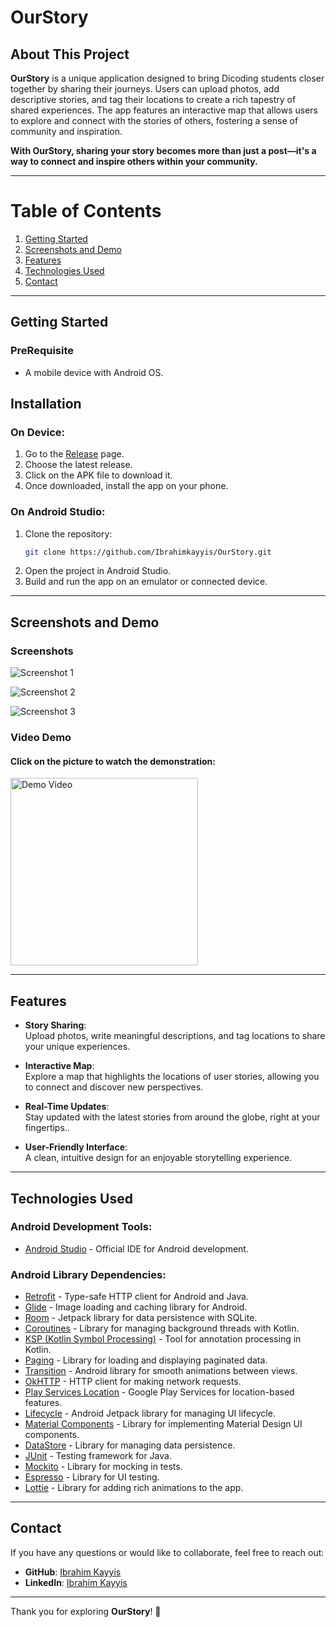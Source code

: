 # OurStory

## About This Project

**OurStory** is a unique application designed to bring Dicoding students closer together by sharing their journeys. Users can upload photos, add descriptive stories, and tag their locations to create a rich tapestry of shared experiences. The app features an interactive map that allows users to explore and connect with the stories of others, fostering a sense of community and inspiration.

**With OurStory, sharing your story becomes more than just a post—it's a way to connect and inspire others within your community.**

---

# Table of Contents

1. [Getting Started](#getting-started)
2. [Screenshots and Demo](#screenshots-and-demo)
3. [Features](#features)
4. [Technologies Used](#technologies-used)
5. [Contact](#contact)

---

## Getting Started

### PreRequisite
- A mobile device with Android OS.

## Installation

### On Device:
1. Go to the [Release](https://github.com/Ibrahimkayyis/OurStory/releases) page.
2. Choose the latest release.
3. Click on the APK file to download it.
4. Once downloaded, install the app on your phone.

### On Android Studio:
1. Clone the repository:
   ```bash
   git clone https://github.com/Ibrahimkayyis/OurStory.git
   ```
2. Open the project in Android Studio.
3. Build and run the app on an emulator or connected device.

---

## Screenshots and Demo

### Screenshots
![Screenshot 1](https://drive.google.com/uc?export=view&id=15YdwxfjbWaKraxSi8xjgGOh-_ue4AAwq)

![Screenshot 2](https://drive.google.com/uc?export=view&id=1GFsNx9NiAfV71d0CM3_h5sSAzNYf1D-U)

![Screenshot 3](https://drive.google.com/uc?export=view&id=1F60TT15U99S4We0VotgEBYbHITldf85o)

### Video Demo
#### Click on the picture to watch the demonstration:
<a href="https://youtu.be/y75ndZZJBgc">
  <img src="https://drive.google.com/uc?export=view&id=1F60TT15U99S4We0VotgEBYbHITldf85o" alt="Demo Video" width="300">
</a>

---

## Features

- **Story Sharing**:  
  Upload photos, write meaningful descriptions, and tag locations to share your unique experiences.

- **Interactive Map**:  
  Explore a map that highlights the locations of user stories, allowing you to connect and discover new perspectives.

- **Real-Time Updates**:  
  Stay updated with the latest stories from around the globe, right at your fingertips..

- **User-Friendly Interface**:  
  A clean, intuitive design for an enjoyable storytelling experience.

---

## Technologies Used

### Android Development Tools:
- [Android Studio](https://developer.android.com/studio) - Official IDE for Android development.

### Android Library Dependencies:
- [Retrofit](https://square.github.io/retrofit/) - Type-safe HTTP client for Android and Java.
- [Glide](https://github.com/bumptech/glide) - Image loading and caching library for Android.
- [Room](https://developer.android.com/training/data-storage/room) - Jetpack library for data persistence with SQLite.
- [Coroutines](https://developer.android.com/kotlin/coroutines) - Library for managing background threads with Kotlin.
- [KSP (Kotlin Symbol Processing)](https://github.com/google/ksp) - Tool for annotation processing in Kotlin.
- [Paging](https://developer.android.com/topic/libraries/architecture/paging/v3-overview) - Library for loading and displaying paginated data.
- [Transition](https://developer.android.com/guide/topics/transitions) - Android library for smooth animations between views.
- [OkHTTP](https://square.github.io/okhttp/) - HTTP client for making network requests.
- [Play Services Location](https://developers.google.com/android/reference/com/google/android/gms/location/package-summary) - Google Play Services for location-based features.
- [Lifecycle](https://developer.android.com/jetpack/androidx/releases/lifecycle) - Android Jetpack library for managing UI lifecycle.
- [Material Components](https://material.io/components) - Library for implementing Material Design UI components.
- [DataStore](https://developer.android.com/topic/libraries/architecture/datastore) - Library for managing data persistence.
- [JUnit](https://junit.org/junit4/) - Testing framework for Java.
- [Mockito](https://site.mockito.org/) - Library for mocking in tests.
- [Espresso](https://developer.android.com/training/testing/espresso) - Library for UI testing.
- [Lottie](https://lottiefiles.com/) - Library for adding rich animations to the app.

---

## Contact

If you have any questions or would like to collaborate, feel free to reach out:

- **GitHub**: [Ibrahim Kayyis](https://github.com/Ibrahimkayyis)
- **LinkedIn**: [Ibrahim Kayyis](https://www.linkedin.com/in/ibrahim-kayyis-43b362311)

---

Thank you for exploring **OurStory**! 🎉
